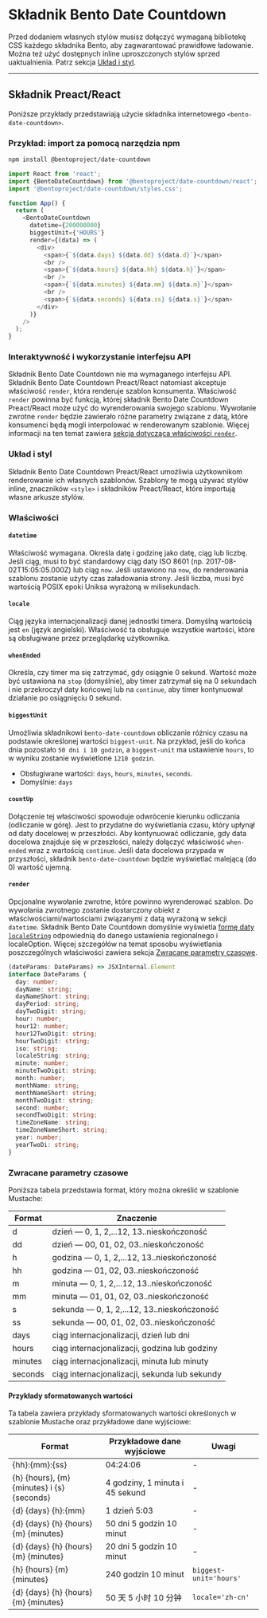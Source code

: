 # Składnik Bento Date Countdown

Przed dodaniem własnych stylów musisz dołączyć wymaganą bibliotekę CSS każdego składnika Bento, aby zagwarantować prawidłowe ładowanie. Można też użyć dostępnych inline uproszczonych stylów sprzed uaktualnienia. Patrz sekcja [Układ i styl](#layout-and-style).

<!--
## Web Component

TODO(https://go.amp.dev/issue/36619): Restore this section. We don't include it because we don't support <template> in Bento Web Components yet.

An older version of this file contains the removed section, though it's incorrect:

https://github.com/ampproject/amphtml/blob/422d171e87571c4d125a2bf956e78e92444c10e8/extensions/amp-date-countdown/1.0/README.md
-->

---

## Składnik Preact/React

Poniższe przykłady przedstawiają użycie składnika internetowego `<bento-date-countdown>`.

### Przykład: import za pomocą narzędzia npm

```sh
npm install @bentoproject/date-countdown
```

```javascript
import React from 'react';
import {BentoDateCountdown} from '@bentoproject/date-countdown/react';
import '@bentoproject/date-countdown/styles.css';

function App() {
  return (
    <BentoDateCountdown
      datetime={200000000}
      biggestUnit={'HOURS'}
      render={(data) => (
        <div>
          <span>{`${data.days} ${data.dd} ${data.d}`}</span>
          <br />
          <span>{`${data.hours} ${data.hh} ${data.h}`}</span>
          <br />
          <span>{`${data.minutes} ${data.mm} ${data.m}`}</span>
          <br />
          <span>{`${data.seconds} ${data.ss} ${data.s}`}</span>
        </div>
      )}
    />
  );
}
```

### Interaktywność i wykorzystanie interfejsu API

Składnik Bento Date Countdown nie ma wymaganego interfejsu API. Składnik Bento Date Countdown Preact/React natomiast akceptuje właściwość `render`, która renderuje szablon konsumenta. Właściwość `render` powinna być funkcją, której składnik Bento Date Countdown Preact/React może użyć do wyrenderowania swojego szablonu. Wywołanie zwrotne `render` będzie zawierało różne parametry związane z datą, które konsumenci będą mogli interpolować w renderowanym szablonie. Więcej informacji na ten temat zawiera <a href="#render" data-md-type="link">sekcja dotycząca właściwości `render`</a>.

### Układ i styl

Składnik Bento Date Countdown Preact/React umożliwia użytkownikom renderowanie ich własnych szablonów. Szablony te mogą używać stylów inline, znaczników `<style>` i składników Preact/React, które importują własne arkusze stylów.

### Właściwości

#### `datetime`

Właściwość wymagana. Określa datę i godzinę jako datę, ciąg lub liczbę. Jeśli ciąg, musi to być standardowy ciąg daty ISO 8601 (np. 2017-08-02T15:05:05.000Z) lub ciąg `now`. Jeśli ustawiono na `now`, do renderowania szablonu zostanie użyty czas załadowania strony. Jeśli liczba, musi być wartością POSIX epoki Uniksa wyrażoną w milisekundach.

#### `locale`

Ciąg języka internacjonalizacji danej jednostki timera. Domyślną wartością jest `en` (język angielski). Właściwość ta obsługuje wszystkie wartości, które są obsługiwane przez przeglądarkę użytkownika.

#### `whenEnded`

Określa, czy timer ma się zatrzymać, gdy osiągnie 0 sekund. Wartość może być ustawiona na `stop` (domyślnie), aby timer zatrzymał się na 0 sekundach i nie przekroczył daty końcowej lub na `continue`, aby timer kontynuował działanie po osiągnięciu 0 sekund.

#### `biggestUnit`

Umożliwia składnikowi `bento-date-countdown` obliczanie różnicy czasu na podstawie określonej wartości `biggest-unit`. Na przykład, jeśli do końca dnia pozostało `50 dni i 10 godzin`, a `biggest-unit` ma ustawienie `hours`, to w wyniku zostanie wyświetlone `1210 godzin`.

-   Obsługiwane wartości: `days`, `hours`, `minutes`, `seconds`.
-   Domyślnie: `days`

#### `countUp`

Dołączenie tej właściwości spowoduje odwrócenie kierunku odliczania (odliczanie w górę). Jest to przydatne do wyświetlania czasu, który upłynął od daty docelowej w przeszłości. Aby kontynuować odliczanie, gdy data docelowa znajduje się w przeszłości, należy dołączyć właściwość `when-ended` wraz z wartością `continue`. Jeśli data docelowa przypada w przyszłości, składnik `bento-date-countdown` będzie wyświetlać malejącą (do 0) wartość ujemną.

#### `render`

Opcjonalne wywołanie zwrotne, które powinno wyrenderować szablon. Do wywołania zwrotnego zostanie dostarczony obiekt z właściwościami/wartościami związanymi z datą wyrażoną w sekcji `datetime`. Składnik Bento Date Countdown domyślnie wyświetla [formę daty `localeString`](https://developer.mozilla.org/en-US/docs/Web/JavaScript/Reference/Global_Objects/Date/toLocaleString) odpowiednią do danego ustawienia regionalnego i localeOption. Więcej szczegółów na temat sposobu wyświetlania poszczególnych właściwości zawiera sekcja [Zwracane parametry czasowe](#returned-time-parameters).

```typescript
(dateParams: DateParams) => JSXInternal.Element
interface DateParams {
  day: number;
  dayName: string;
  dayNameShort: string;
  dayPeriod: string;
  dayTwoDigit: string;
  hour: number;
  hour12: number;
  hour12TwoDigit: string;
  hourTwoDigit: string;
  iso: string;
  localeString: string;
  minute: number;
  minuteTwoDigit: string;
  month: number;
  monthName: string;
  monthNameShort: string;
  monthTwoDigit: string;
  second: number;
  secondTwoDigit: string;
  timeZoneName: string;
  timeZoneNameShort: string;
  year: number;
  yearTwoDi: string;
}
```

### Zwracane parametry czasowe

Poniższa tabela przedstawia format, który można określić w szablonie Mustache:

| Format  | Znaczenie                                     |
| ------- | --------------------------------------------- |
| d       | dzień — 0, 1, 2,...12, 13..nieskończoność     |
| dd      | dzień — 00, 01, 02, 03..nieskończoność        |
| h       | godzina — 0, 1, 2,...12, 13..nieskończoność   |
| hh      | godzina — 01, 02, 03..nieskończoność          |
| m       | minuta — 0, 1, 2,...12, 13..nieskończoność    |
| mm      | minuta — 01, 01, 02, 03..nieskończoność       |
| s       | sekunda — 0, 1, 2,...12, 13..nieskończoność   |
| ss      | sekunda — 00, 01, 02, 03..nieskończoność      |
| days    | ciąg internacjonalizacji, dzień lub dni       |
| hours   | ciąg internacjonalizacji, godzina lub godziny |
| minutes | ciąg internacjonalizacji, minuta lub minuty   |
| seconds | ciąg internacjonalizacji, sekunda lub sekundy |

#### Przykłady sformatowanych wartości

Ta tabela zawiera przykłady sformatowanych wartości określonych w szablonie Mustache oraz przykładowe dane wyjściowe:

| Format                                     | Przykładowe dane wyjściowe      | Uwagi                  |
| ------------------------------------------ | ------------------------------- | ---------------------- |
| {hh}:{mm}:{ss}                             | 04:24:06                        | -                      |
| {h} {hours}, {m} {minutes} i {s} {seconds} | 4 godziny, 1 minuta i 45 sekund | -                      |
| {d} {days} {h}:{mm}                        | 1 dzień 5:03                    | -                      |
| {d} {days} {h} {hours} {m} {minutes}       | 50 dni 5 godzin 10 minut        | -                      |
| {d} {days} {h} {hours} {m} {minutes}       | 20 dni 5 godzin 10 minut        | -                      |
| {h} {hours} {m} {minutes}                  | 240 godzin 10 minut             | `biggest-unit='hours'` |
| {d} {days} {h} {hours} {m} {minutes}       | 50 天 5 小时 10 分钟            | `locale='zh-cn'`       |
